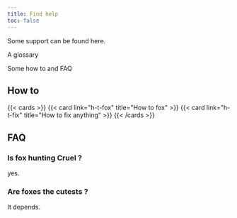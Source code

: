 ```yaml
---
title: Find help
toc: false
---
```


Some support can be found here. 

A glossary

Some how to and FAQ

## How to

{{< cards >}}
  {{< card link="h-t-fox" title="How to fox" >}}
  {{< card link="h-t-fix" title="How to fix anything" >}}
{{< /cards >}}

## FAQ

### Is fox hunting Cruel ?  
yes.

### Are foxes the cutests ?  
It depends.
